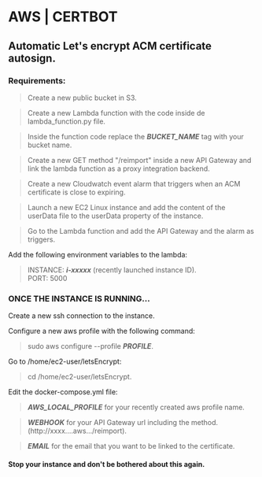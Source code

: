 <h1>AWS | CERTBOT</h1>

<h2>Automatic Let's encrypt ACM certificate autosign.</h2>

<h3>Requirements:</h3>

> Create a new public bucket in S3.

> Create a new Lambda function with the code inside de lambda_function.py file.

> Inside the function code replace the ***BUCKET_NAME*** tag with your bucket name.

> Create a new GET method "/reimport" inside a new API Gateway and link the lambda function as a proxy integration backend.

> Create a new Cloudwatch event alarm that triggers when an ACM certificate is close to expiring.

> Launch a new EC2 Linux instance and add the content of the userData file to the userData property of the instance.

> Go to the Lambda function and add the API Gateway and the alarm as triggers.

Add the following environment variables to the lambda:

> INSTANCE: ***i-xxxxx*** (recently launched instance ID).\
> PORT:     5000

<h3>ONCE THE INSTANCE IS RUNNING...</h3>

Create a new ssh connection to the instance.

Configure a new aws profile with the following command:

> sudo aws configure --profile ***PROFILE***.

Go to /home/ec2-user/letsEncrypt:

> cd /home/ec2-user/letsEncrypt.

Edit the docker-compose.yml file:

> ***AWS_LOCAL_PROFILE*** for your recently created aws profile name.

> ***WEBHOOK*** for your API Gateway url including the method. (http://xxxx....aws.../reimport).

> ***EMAIL*** for the email that you want to be linked to the certificate.

<h4>Stop your instance and don't be bothered about this again.</h4>


